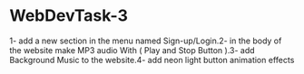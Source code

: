 # WebDevTask-3
1- add a new section in the menu named Sign-up/Login.2- in the body of the website make MP3 audio With ( Play and Stop Button ).3- add Background Music to the website.4- add neon light button animation effects

